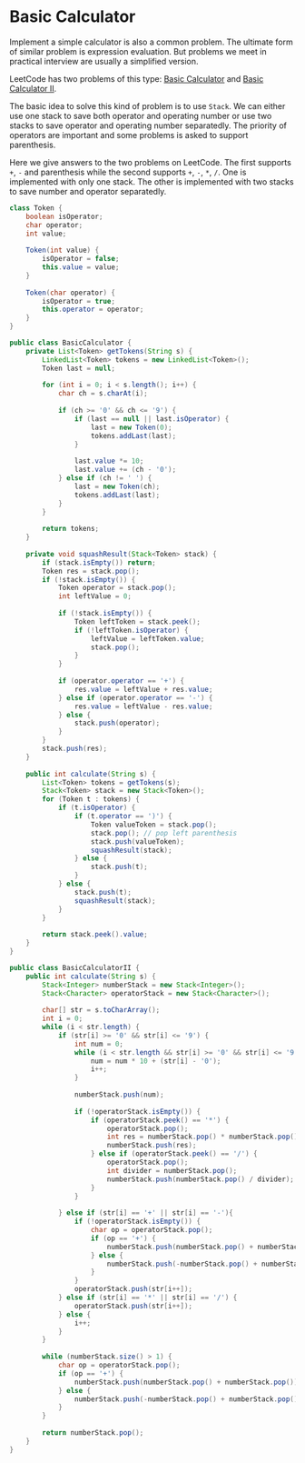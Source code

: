 # Basic Calculator

Implement a simple calculator is also a common problem. The ultimate form
of similar problem is expression evaluation. But problems we meet in practical
interview are usually a simplified version.

LeetCode has two problems of this type: [Basic Calculator](https://leetcode.com/problems/basic-calculator-ii/)
and [Basic Calculator II](https://leetcode.com/problems/basic-calculator-ii/).

The basic idea to solve this kind of problem is to use `Stack`. We can either use
one stack to save both operator and operating number or use two stacks to save
operator and operating number separatedly. The priority of operators are important
and some problems is asked to support parenthesis.

Here we give answers to the two problems on LeetCode. The first supports `+`, `-` and parenthesis
while the second supports `+`, `-`, `*`, `/`. One is implemented with only one stack.
The other is implemented with two stacks to save number and operator separatedly.

```java
class Token {
    boolean isOperator;
    char operator;
    int value;
    
    Token(int value) {
        isOperator = false;
        this.value = value;
    }
    
    Token(char operator) {
        isOperator = true;
        this.operator = operator;
    }
}

public class BasicCalculator {
    private List<Token> getTokens(String s) {
        LinkedList<Token> tokens = new LinkedList<Token>();
        Token last = null;
        
        for (int i = 0; i < s.length(); i++) {
            char ch = s.charAt(i);
            
            if (ch >= '0' && ch <= '9') {
                if (last == null || last.isOperator) {
                    last = new Token(0);
                    tokens.addLast(last);
                }
                
                last.value *= 10;
                last.value += (ch - '0');
            } else if (ch != ' ') {
                last = new Token(ch);
                tokens.addLast(last);
            }
        }
        
        return tokens;
    }
    
    private void squashResult(Stack<Token> stack) {
        if (stack.isEmpty()) return;
        Token res = stack.pop();
        if (!stack.isEmpty()) {
            Token operator = stack.pop();
            int leftValue = 0;
            
            if (!stack.isEmpty()) {
                Token leftToken = stack.peek();
                if (!leftToken.isOperator) {
                    leftValue = leftToken.value;
                    stack.pop();
                }
            }
            
            if (operator.operator == '+') {
                res.value = leftValue + res.value;
            } else if (operator.operator == '-') {
                res.value = leftValue - res.value;
            } else {
                stack.push(operator);
            }
        }
        stack.push(res);
    }
    
    public int calculate(String s) {
        List<Token> tokens = getTokens(s);
        Stack<Token> stack = new Stack<Token>();
        for (Token t : tokens) {
            if (t.isOperator) {
                if (t.operator == ')') {
                    Token valueToken = stack.pop();
                    stack.pop(); // pop left parenthesis
                    stack.push(valueToken);
                    squashResult(stack);
                } else {
                    stack.push(t);
                }
            } else {
                stack.push(t);
                squashResult(stack);
            }
        }
        
        return stack.peek().value;
    }
}
```

```java
public class BasicCalculatorII {
    public int calculate(String s) {
        Stack<Integer> numberStack = new Stack<Integer>();
        Stack<Character> operatorStack = new Stack<Character>();
        
        char[] str = s.toCharArray();
        int i = 0;
        while (i < str.length) {
            if (str[i] >= '0' && str[i] <= '9') {
                int num = 0;
                while (i < str.length && str[i] >= '0' && str[i] <= '9') {
                    num = num * 10 + (str[i] - '0');
                    i++;
                }
                
                numberStack.push(num);
                
                if (!operatorStack.isEmpty()) {
                    if (operatorStack.peek() == '*') {
                        operatorStack.pop();
                        int res = numberStack.pop() * numberStack.pop();
                        numberStack.push(res);
                    } else if (operatorStack.peek() == '/') {
                        operatorStack.pop();
                        int divider = numberStack.pop();
                        numberStack.push(numberStack.pop() / divider);
                    }
                }
                
            } else if (str[i] == '+' || str[i] == '-'){
                if (!operatorStack.isEmpty()) {
                    char op = operatorStack.pop();
                    if (op == '+') {
                        numberStack.push(numberStack.pop() + numberStack.pop());
                    } else {
                        numberStack.push(-numberStack.pop() + numberStack.pop());
                    }
                }
                operatorStack.push(str[i++]);
            } else if (str[i] == '*' || str[i] == '/') {
                operatorStack.push(str[i++]);
            } else {
                i++;
            }
        }
        
        while (numberStack.size() > 1) {
            char op = operatorStack.pop();
            if (op == '+') {
                numberStack.push(numberStack.pop() + numberStack.pop());
            } else {
                numberStack.push(-numberStack.pop() + numberStack.pop());
            }
        }
        
        return numberStack.pop();
    }
}
```
